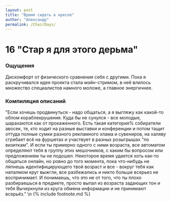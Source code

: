 ```yaml
---
layout: post
title: "Время сидеть в кресле"
author: "Александр"
permalink: /ChairDays/
---
```


# 16 "Стар я для этого дерьма"

### Ощущения
Дискомфорт от физического сравнения себя с другими. Пока я раскручивался идея проекта стала мэйн-стримом, в неё влилось множество специалистов намного моложе, а главное энергичнее.

### Компиляция описаний
"Если хочешь продвинуться - надо общаться, а я выгляжу как какой-то облом кораблекрушения. Куда бы не сунулся - все молодые, шарахаются как от прокаженного. Есть такая категория% собиратели авосек, те, кто ходит на разные выставки и конференции и потом тащит оттуда полные сумки разного рекламного хлама и сувениров, на халяву сгребает всё на фуршетах и участвует в разных розыгрышах "по визиткам". И если ты примерно одного с ними возраста, все автоматом определяют тебя в группу этих мешочников, с каким бы вопросом или предложением ты не подошел. Некоторое время удается хоть как-то общаться онлайн, но ровно до того момента, пока что-нибудь не ляпнешь идентифицирующего твой возраст и все - вокруг тебя как напалмом круг выжгли, все разбежались и никто больше всерьез не воспринимает. И  понимаешь,  что это не от того, что ты плохо разбираешься в предмете, просто выпал из возраста задающих тон и тебя Вычеркнули из круга обмена информации и не принимают всерьёз."
\n {% include footnote.md %}
